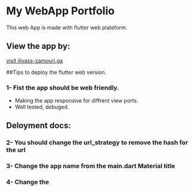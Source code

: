 # My WebApp Portfolio

This web App is made with flutter web plateform.

## View the app by:

[visit iliyass-zamouri.ga](https://iliyass-zamouri.ga)

##Tips to deploy the flutter web version.

### 1- Fist the app should be web friendly.
- Making the app responsive for diffrent view ports.
- Well tested, debuged.

## Deloyment docs:

### 2- You should change the url_strategy to remove the hash for the url

### 3- Change the app name from the main.dart Material title

### 4- Change the <title> tag name in the web/index.html
```html
<title>Iliyass Zamouri</title>
```
  
### 5- Change the meta description tag content in the same file (index.html)
```html
  <meta name="description" content="Hi my name is Iliyass Zamouri I'm a Software Developer">
```
  
### 6- Add those favicon tags
```html
    <!-- favicons -->
  <link rel="shortcut icon" href="favicon.ico" type="image/x-icon">
  <link rel="icon" href="favicon.ico" type="image/x-icon">
```
  
### 7- Go to manifest.json file and change the app name,short_name description (you can change color theme and background if you like)
```json
  {
    "name": "Iliyass Zamouri",
    "short_name": "Iliyass Zamouri",
    "background_color": "#0175C2",
    "theme_color": "#0175C2",
    "description": "Hi my name is Iliyass Zamouri I'm a Software Developer",
    ...
  ```
  
  ### 8- Go to [favicon.io](https://https://favicon.io), upload your favicon png file 
  then download the zip file from the website, extract it now change override favicon.png (web/favicon.png) with the favicon.ico
  and go to icons folder (web/icons) and overrride also the 192px icon with its equivalent same thing with the 512px (keep same names).
  
### 9- run this command
  If your app is integrated to null safety
  ```
  flutter build web
  ```
  Or this command if it does not
  ```
  flutter build web --no-sound-null-safety
  ```
  If the build succeed, the flutter sdk will generate a web folder in the build folder.
  
### 10- The app is ready to be deployed
 - Go to .gitignore file comment the line /build/ then commit to the project repo.
 - Push your app to github or gitlab.
 - then you can use a service like [Netlify](https://www.netlify.com) to deploy the app online.
 - when selecting the repo make sure the deployment folder is >>build/web<<
  
   
  
  
  
  
